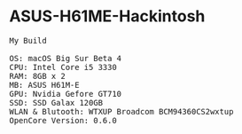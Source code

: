 # ASUS-H61ME-Hackintosh
<pre>
My Build

OS: macOS Big Sur Beta 4
CPU: Intel Core i5 3330
RAM: 8GB x 2
MB: ASUS H61M-E
GPU: Nvidia Gefore GT710
SSD: SSD Galax 120GB
WLAN & Blutooth: WTXUP Broadcom BCM94360CS2wxtup
OpenCore Version: 0.6.0
</pre>
